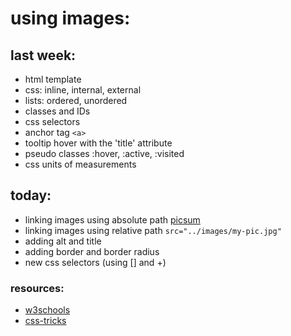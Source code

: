 # using images:

## last week:

- html template 
- css: inline, internal, external
- lists: ordered, unordered
- classes and IDs
- css selectors
- anchor tag `<a>`
- tooltip hover with the 'title' attribute
- pseudo classes :hover, :active, :visited
- css units of measurements

## today:

- linking images using absolute path [picsum](https://picsum.photos/)
- linking images using relative path `src="../images/my-pic.jpg"`
- adding alt and title
- adding border and border radius
- new css selectors (using [] and +)

### resources:
- [w3schools](https://www.w3schools.com/tags/tag_img.asp)
- [css-tricks](https://css-tricks.com/)